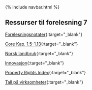 
{% include navbar.html %}


## Ressurser til forelesning 7

[Forelesningsnotater](/forelesninger/SOK-1004_Forelesning_7_h24.pdf){:target="_blank"}

[Core Kap. 1.5-1.13](https://www.core-econ.org/the-economy/microeconomics/01-prosperity-inequality-05-technological-revolution.html){:target="_blank"}

[Norsk landbruk](https://www.regjeringen.no/no/aktuelt/teknologi-i-landbruket/id2740235/){:target="_blank"}

[Innovasjon](https://www.ssb.no/teknologi-og-innovasjon/forskning-og-innovasjon-i-naeringslivet/statistikk/innovasjon-i-naeringslivet){:target="_blank"}

[Property Rights Index](https://www.internationalpropertyrightsindex.org/#world-map){:target="_blank"}

[Tall på virksomheter](https://www.ssb.no/virksomheter-foretak-og-regnskap/virksomheter-og-foretak/statistikk/virksomheter){:target="_blank"}
